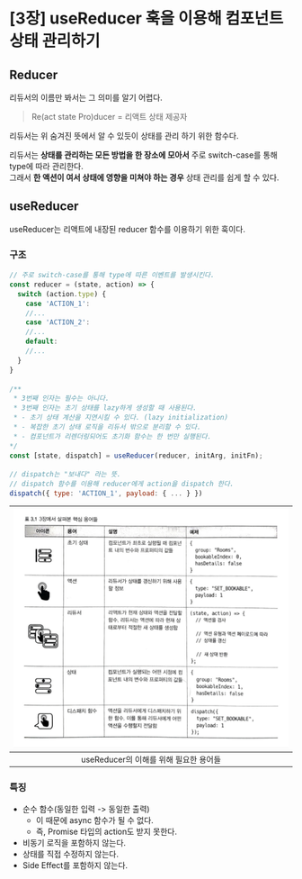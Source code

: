 # [3장] useReducer 훅을 이용해 컴포넌트 상태 관리하기

## Reducer
리듀서의 이름만 봐서는 그 의미를 알기 어렵다.  
> Re(act state Pro)ducer = 리액트 상태 제공자

리듀서는 위 숨겨진 뜻에서 알 수 있듯이 상태를 관리 하기 위한 함수다.  

리듀서는 **상태를 관리하는 모든 방법을 한 장소에 모아서** 주로 switch-case를 통해 type에 따라 관리한다.  
그래서 **한 액션이 여서 상태에 영향을 미쳐야 하는 경우** 상태 관리를 쉽게 할 수 있다.

## useReducer
useReducer는 리액트에 내장된 reducer 함수를 이용하기 위한 훅이다.

### 구조
```jsx
// 주로 switch-case를 통해 type에 따른 이벤트를 발생시킨다.
const reducer = (state, action) => {
  switch (action.type) {
    case 'ACTION_1':
    //...
    case 'ACTION_2':
    //...
    default:
    //...
  }
}

/**
 * 3번째 인자는 필수는 아니다.
 * 3번째 인자는 초기 상태를 lazy하게 생성할 때 사용된다.
 * - 초기 상태 계산을 지연시킬 수 있다. (lazy initialization)
 * - 복잡한 초기 상태 로직을 리듀서 밖으로 분리할 수 있다.
 * - 컴포넌트가 리렌더링되어도 초기화 함수는 한 번만 실행된다.
*/
const [state, dispatch] = useReducer(reducer, initArg, initFn);

// dispatch는 "보내다" 라는 뜻.
// dispatch 함수를 이용해 reducer에게 action을 dispatch 한다.
dispatch({ type: 'ACTION_1', payload: { ... } })
```

| ![01.jpeg](assets/3%EC%9E%A5/01.jpeg) |
|:-------------------------------------:|
|      useReducer의 이해를 위해 필요한 용어들       |

### 특징
- 순수 함수(동일한 입력 -> 동일한 출력)
  - 이 때문에 async 함수가 될 수 없다.
  - 즉, Promise 타입의 action도 받지 못한다.
- 비동기 로직을 포함하지 않는다.
- 상태를 직접 수정하지 않는다.
- Side Effect를 포함하지 않는다.


